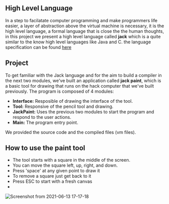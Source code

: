 ## High Level Language
In a step to facilatate computer programming and make programmers life easier, a layer of abstraction above the virtual machine is necessary, it is the high level language, a formal language that is close the the human thoughts, in this project we present a high level language called **jack** which is a quite similar to the know high level languages like Java and C.
the language specification can be found [here](https://classes.engineering.wustl.edu/cse365/jack.php) 

## Project 
To get familiar with the Jack language and for the aim to build a compiler in the next two modules, we've built an application called **jack paint**, which is a basic tool for drawing that runs on the hack computer that we've built previously. 
The program is composed of 4 modules: 
- **Interface:** Resposible of drawing the interface of the tool. 
- **Tool:** Responsive of the pencil tool and drawing.
- **JackPaint:** Uses the previous two modules to start the program and respond to the user actions.
- **Main:** The program entry point. 

We provided the source code and the compiled files (vm files).

## How to use the paint tool 
- The tool starts with a square in the middle of the screen. 
- You can move the square left, up, right, and down. 
- Press 'space' at any given point to draw it 
- To remove a square just get back to it 
- Press ESC to start with a fresh canvas   
- 
![Screenshot from 2021-06-13 17-17-18](https://user-images.githubusercontent.com/39377174/121814875-3c4a4780-cc6b-11eb-87a1-63a55a6b9364.png)
